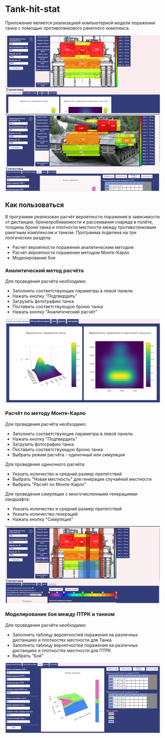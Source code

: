 # Tank-hit-stat

Приложение является реализацией компьютерной модели поражения танка с помощью противотанкового ракетного комплекса. 

![alt text](https://github.com/Qraree/assets/blob/main/git1.png)
![alt text](https://github.com/Qraree/assets/blob/main/gif2.gif)


## Как пользоваться
В программе реализован расчёт вероятности поражения в зависимости от дистанции, бронепробиваемости и рассеивания снаряда в полёте, толщины брони танка и плотности местности между противотанковым ракетным комплексом и танком.
Программа поделена на три лоогических раздела.
- Расчет вероятности поражения аналитическим методом
- Расчет вероятности поражения методом Монте-Карло
- Моделирование боя

### Аналитический метод расчёта

Для проведения расчёта необходимо:
- Заполнить соответствующие параметры в левой панели.
- Нажать кнопку "Подтвердить"
- Загрузить фотографию танка
- Поставить соответствующую броню танка
- Нажать кнопку "Аналитический расчёт"

![alt text](https://github.com/Qraree/assets/blob/main/git3.png)

### Расчёт по методу Монте-Карло

Для проведения расчёта необходимо:
- Заполнить соответствующие параметры в левой панели.
- Нажать кнопку "Подтвердить"
- Загрузить фотографию танка
- Поставить соответствующую броню танка
- Выбрать режим расчёта - одиночный или симуляция

Для проведения одиночного расчёта:
- Указать количество и средний размер препятствий
- Выбрать "Новая местность" для генерации случайной местности
- Выбрать "Расчёт по Монте-Карло"

Для проведения симуляции с многочисленными генерациями ландшафта:
- Указать количество и средний размер препятствий
- Указать количество генераций
- Нажать кнопку "Симуляция"

![alt text](https://github.com/Qraree/assets/blob/main/gif_.gif)

### Моделирование боя между ПТРК и танком

Для проведения расчёта необходимо:
- Заполнить таблицу вероятностей поражения на различных дистанциях и плотностях местности для Танка
- Заполнить таблицу вероятностей поражения на различных дистанциях и плотностях местности для ПТРК
- Выбрать "Бой"
  
![alt text](https://github.com/Qraree/assets/blob/main/git4.png)
